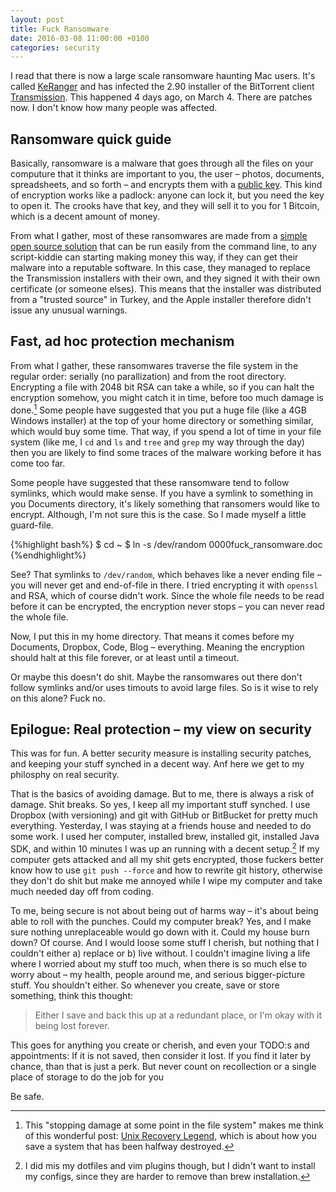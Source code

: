 ```yaml
---
layout: post
title: Fuck Ransomware
date: 2016-03-08 11:00:00 +0100
categories: security
---
```


I read that there is now a large scale ransomware haunting Mac users. It's called [KeRanger][paloalto-keranger] and has infected the 2.90 installer of the BitTorrent client [Transmission][transmission]. This happened 4 days ago, on March 4. There are patches now. I don't know how many people was affected.

Ransomware quick guide
----------------------

Basically, ransomware is a malware that goes through all the files on your computure that it thinks are important to you, the user – photos, documents, spreadsheets, and so forth – and encrypts them with a [public key][public-key-enc]. This kind of encryption works like a padlock: anyone can lock it, but you need the key to open it. The crooks have that key, and they will sell it to you for 1 Bitcoin, which is a decent amount of money.

From what I gather, most of these ransomwares are made from a [simple open source solution][ransomC] that can be run easily from the command line, to any script-kiddie can starting making money this way, if they can get their malware into a reputable software. In this case, they managed to replace the Transmission installers with their own, and they signed it with their own certificate (or someone elses). This means that the installer was distributed from a "trusted source" in Turkey, and the Apple installer therefore didn't issue any unusual warnings.

Fast, ad hoc protection mechanism
---------------------------------

From what I gather, these ransomwares traverse the file system in the regular order: serially (no parallization) and from the root directory. Encrypting a file with 2048 bit RSA can take a while, so if you can halt the encryption somehow, you might catch it in time, before too much damage is done.[^unix-recover] Some people have suggested that you put a huge file (like a 4GB Windows installer) at the top of your home directory or something similar, which would buy some time. That way, if you spend a lot of time in your file system (like me, I `cd` and `ls` and `tree` and `grep` my way through the day) then you are likely to find some traces of the malware working before it has come too far.

Some people have suggested that these ransomware tend to follow symlinks, which would make sense. If you have a symlink to something in you Documents directory, it's likely something that ransomers would like to encrypt. Although, I'm not sure this is the case. So I made myself a little guard-file.

{%highlight bash%}
$ cd ~
$ ln -s /dev/random 0000fuck_ransomware.doc
{%endhighlight%}

See? That symlinks to `/dev/random`, which behaves like a never ending file – you will never get and end-of-file in there. I tried encrypting it with `openssl` and RSA, which of course didn't work. Since the whole file needs to be read before it can be encrypted, the encryption never stops – you can never read the whole file.

Now, I put this in my home directory. That means it comes before my Documents, Dropbox, Code, Blog – everything. Meaning the encryption should halt at this file forever, or at least until a timeout.

Or maybe this doesn't do shit. Maybe the ransomwares out there don't follow symlinks and/or uses timouts to avoid large files. So is it wise to rely on this alone? Fuck no.

Epilogue: Real protection – my view on security
---------------

This was for fun. A better security measure is installing security patches, and keeping your stuff synched in a decent way. Anf here we get to my philosphy on real security.

That is the basics of avoiding damage. But to me, there is always a risk of damage. Shit breaks. So yes, I keep all my important stuff synched. I use Dropbox (with versioning) and git with GitHub or BitBucket for pretty much everything. Yesterday, I was staying at a friends house and needed to do some work. I used her computer, installed brew, installed git, installed Java SDK, and within 10 minutes I was up an running with a decent setup.[^setup] If my computer gets attacked and all my shit gets encrypted, those fuckers better know how to use `git push --force` and how to rewrite git history, otherwise they don't do shit but make me annoyed while I wipe my computer and take much needed day off from coding. 

To me, being secure is not about being out of harms way – it's about being able to roll with the punches. Could my computer break? Yes, and I make sure nothing unreplaceable would go down with it. Could my house burn down? Of course. And I would loose some stuff I cherish, but nothing that I couldn't either a) replace or b) live without. I couldn't imagine living a life where I worried about my stuff too much, when there is so much else to worry about – my health, people around me, and serious bigger-picture stuff. You shouldn't either. So whenever you create, save or store something, think this thought:

> Either I save and back this up at a redundant place, or I'm okay with it being lost forever.

This goes for anything you create or cherish, and even your TODO:s and appointments: If it is not saved, then consider it lost. If you find it later by chance, than that is just a perk. But never count on recollection or a single place of storage to do the job for you

Be safe.

[^unix-recover]: This "stopping damage at some point in the file system" makes me think of this wonderful post: [Unix Recovery Legend][unix-rec], which is about how you save a system that has been halfway destroyed.

[^setup]: I did mis my dotfiles and vim plugins though, but I didn't want to install my configs, since they are harder to remove than brew installation.

[paloalto-keranger]: http://researchcenter.paloaltonetworks.com/2016/03/new-os-x-ransomware-keranger-infected-transmission-bittorrent-client-installer/
[public-key-enc]: https://en.wikipedia.org/wiki/Public-key_cryptography
[ransomC]: https://nakedsecurity.sophos.com/2015/11/11/ransomware-meets-linux-on-the-command-line/
[transmission]: https://www.transmissionbt.com/
[unix-rec]: http://www.ee.ryerson.ca/~elf/hack/recovery.html
